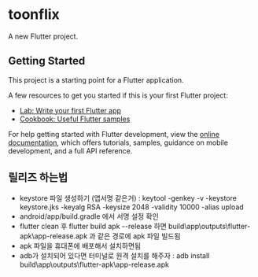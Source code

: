 # toonflix

A new Flutter project.

## Getting Started

This project is a starting point for a Flutter application.

A few resources to get you started if this is your first Flutter project:

- [Lab: Write your first Flutter app](https://docs.flutter.dev/get-started/codelab)
- [Cookbook: Useful Flutter samples](https://docs.flutter.dev/cookbook)

For help getting started with Flutter development, view the
[online documentation](https://docs.flutter.dev/), which offers tutorials,
samples, guidance on mobile development, and a full API reference.

## 릴리즈 하는법

- keystore 파일 생성하기 (앱서명 같은거) : keytool -genkey -v -keystore keystore.jks -keyalg RSA -keysize 2048 -validity 10000 -alias upload
- android/app/build.gradle 에서 서명 설정 확인
- flutter clean 후 flutter build apk --release 하면 build\app\outputs\flutter-apk\app-release.apk 과 같은 경로에 apk 파일 빌드됨
- apk 파일을 휴대폰에 배포해서 설치하면됨
- adb가 설치되어 있다면 터미널로 원격 설치를 해주자 : adb install build\app\outputs\flutter-apk\app-release.apk
